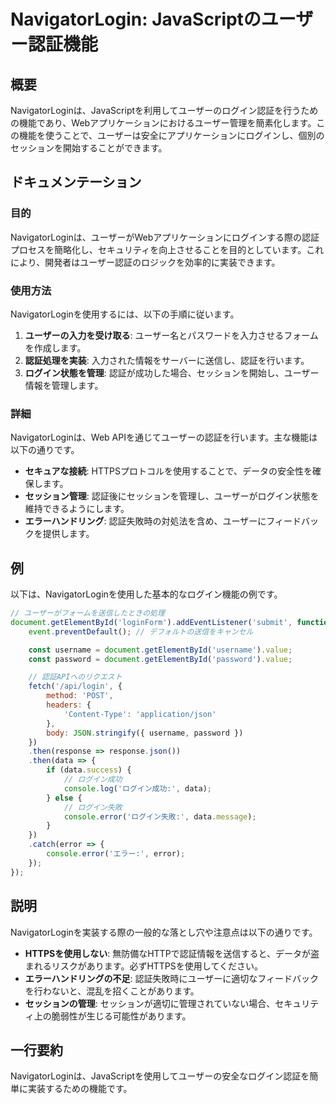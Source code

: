 <!--
Meta Description: # NavigatorLogin: JavaScriptのユーザー認証機能 ## 概要 NavigatorLoginは、JavaScriptを利用してユーザーのログイン認証を行うための機能であり、Webアプリケーションにおけるユーザー管理を簡素化します。この機能を使うことで、ユーザーは安全にアプリケ...
Meta Keywords: navigatorloginは, data, error, document, getelementbyid
-->

# NavigatorLogin: JavaScriptのユーザー認証機能

## 概要
NavigatorLoginは、JavaScriptを利用してユーザーのログイン認証を行うための機能であり、Webアプリケーションにおけるユーザー管理を簡素化します。この機能を使うことで、ユーザーは安全にアプリケーションにログインし、個別のセッションを開始することができます。

## ドキュメンテーション
### 目的
NavigatorLoginは、ユーザーがWebアプリケーションにログインする際の認証プロセスを簡略化し、セキュリティを向上させることを目的としています。これにより、開発者はユーザー認証のロジックを効率的に実装できます。

### 使用方法
NavigatorLoginを使用するには、以下の手順に従います。

1. **ユーザーの入力を受け取る**: ユーザー名とパスワードを入力させるフォームを作成します。
2. **認証処理を実装**: 入力された情報をサーバーに送信し、認証を行います。
3. **ログイン状態を管理**: 認証が成功した場合、セッションを開始し、ユーザー情報を管理します。

### 詳細
NavigatorLoginは、Web APIを通じてユーザーの認証を行います。主な機能は以下の通りです。

- **セキュアな接続**: HTTPSプロトコルを使用することで、データの安全性を確保します。
- **セッション管理**: 認証後にセッションを管理し、ユーザーがログイン状態を維持できるようにします。
- **エラーハンドリング**: 認証失敗時の対処法を含め、ユーザーにフィードバックを提供します。

## 例
以下は、NavigatorLoginを使用した基本的なログイン機能の例です。

```javascript
// ユーザーがフォームを送信したときの処理
document.getElementById('loginForm').addEventListener('submit', function(event) {
    event.preventDefault(); // デフォルトの送信をキャンセル

    const username = document.getElementById('username').value;
    const password = document.getElementById('password').value;

    // 認証APIへのリクエスト
    fetch('/api/login', {
        method: 'POST',
        headers: {
            'Content-Type': 'application/json'
        },
        body: JSON.stringify({ username, password })
    })
    .then(response => response.json())
    .then(data => {
        if (data.success) {
            // ログイン成功
            console.log('ログイン成功:', data);
        } else {
            // ログイン失敗
            console.error('ログイン失敗:', data.message);
        }
    })
    .catch(error => {
        console.error('エラー:', error);
    });
});
```

## 説明
NavigatorLoginを実装する際の一般的な落とし穴や注意点は以下の通りです。

- **HTTPSを使用しない**: 無防備なHTTPで認証情報を送信すると、データが盗まれるリスクがあります。必ずHTTPSを使用してください。
- **エラーハンドリングの不足**: 認証失敗時にユーザーに適切なフィードバックを行わないと、混乱を招くことがあります。
- **セッションの管理**: セッションが適切に管理されていない場合、セキュリティ上の脆弱性が生じる可能性があります。

## 一行要約
NavigatorLoginは、JavaScriptを使用してユーザーの安全なログイン認証を簡単に実装するための機能です。